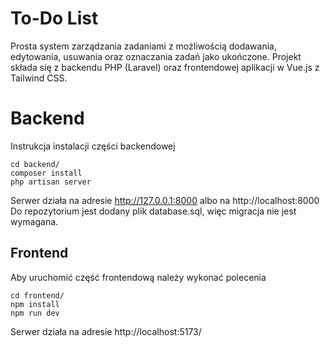 # To-Do List

Prosta system zarządzania zadaniami z możliwością dodawania, edytowania, usuwania oraz oznaczania zadań jako ukończone. Projekt składa się z backendu PHP (Laravel) oraz frontendowej aplikacji w Vue.js z Tailwind CSS.



# Backend

Instrukcja instalacji części backendowej

    cd backend/
    composer install
    php artisan server
Serwer działa na adresie http://127.0.0.1:8000 albo na http://localhost:8000
Do repozytorium jest dodany plik database.sql, więc migracja nie jest wymagana.
    

## Frontend

Aby uruchomić część frontendową należy wykonać polecenia

    cd frontend/
    npm install
    npm run dev
Serwer działa na adresie http://localhost:5173/
